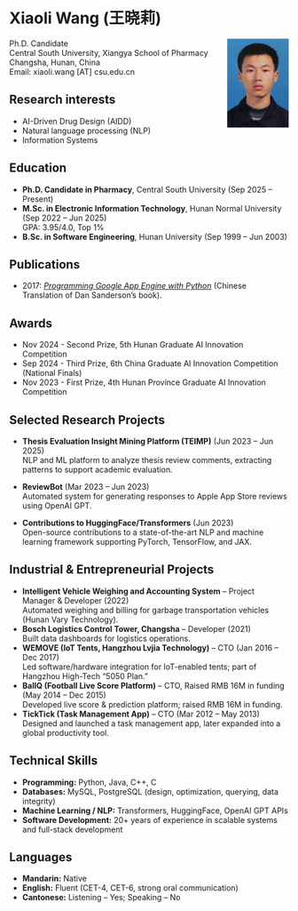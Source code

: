 # Xiaoli Wang (王晓莉)

<img align="right" height="160" src="photos/xiaoli.jpg">

Ph.D. Candidate\
Central South University, Xiangya School of Pharmacy\
Changsha, Hunan, China\
Email: xiaoli.wang [AT] csu.edu.cn

## Research interests
- AI-Driven Drug Design (AIDD)
- Natural language processing (NLP)
- Information Systems

## Education  
- **Ph.D. Candidate in Pharmacy**, Central South University (Sep 2025 – Present)
- **M.Sc. in Electronic Information Technology**, Hunan Normal University (Sep 2022 – Jun 2025)\
  GPA: 3.95/4.0, Top 1%
- **B.Sc. in Software Engineering**, Hunan University (Sep 1999 – Jun 2003)

## Publications
- 2017: *[Programming Google App Engine with Python](https://www.amazon.com/Programming-Google-Engine-Python-Infrastructure-ebook/dp/B010GNIV88)* (Chinese Translation of Dan Sanderson’s book).

## Awards
- Nov 2024 - Second Prize, 5th Hunan Graduate AI Innovation Competition 
- Sep 2024 - Third Prize, 6th China Graduate AI Innovation Competition (National Finals)
- Nov 2023 - First Prize, 4th Hunan Province Graduate AI Innovation Competition

## Selected Research Projects
- **Thesis Evaluation Insight Mining Platform (TEIMP)** (Jun 2023 – Jun 2025)\
NLP and ML platform to analyze thesis review comments, extracting patterns to support academic evaluation.

- **ReviewBot** (Mar 2023 – Jun 2023)\
Automated system for generating responses to Apple App Store reviews using OpenAI GPT.

- **Contributions to HuggingFace/Transformers** (Jun 2023)\
Open-source contributions to a state-of-the-art NLP and machine learning framework supporting PyTorch, TensorFlow, and JAX.  

## Industrial & Entrepreneurial Projects
- **Intelligent Vehicle Weighing and Accounting System** – Project Manager & Developer (2022)\
Automated weighing and billing for garbage transportation vehicles (Hunan Vary Technology).
- **Bosch Logistics Control Tower, Changsha** – Developer (2021)\
Built data dashboards for logistics operations.
- **WEMOVE (IoT Tents, Hangzhou Lvjia Technology)** – CTO (Jan 2016 – Dec 2017)\
Led software/hardware integration for IoT-enabled tents; part of Hangzhou High-Tech “5050 Plan.”
- **BallQ (Football Live Score Platform)** – CTO, Raised RMB 16M in funding (May 2014 – Dec 2015)\
Developed live score & prediction platform; raised RMB 16M in funding.
- **TickTick (Task Management App)** – CTO (Mar 2012 – May 2013)\
Designed and launched a task management app, later expanded into a global productivity tool.

## Technical Skills  
- **Programming:** Python, Java, C++, C
- **Databases:** MySQL, PostgreSQL (design, optimization, querying, data integrity)
- **Machine Learning / NLP:** Transformers, HuggingFace, OpenAI GPT APIs
- **Software Development:** 20+ years of experience in scalable systems and full-stack development

## Languages  
- **Mandarin:** Native  
- **English:** Fluent (CET-4, CET-6, strong oral communication)  
- **Cantonese:** Listening – Yes; Speaking – No  
